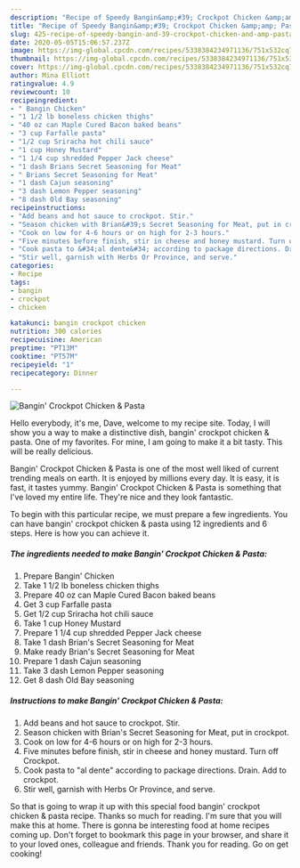 ```yaml
---
description: "Recipe of Speedy Bangin&amp;#39; Crockpot Chicken &amp;amp; Pasta"
title: "Recipe of Speedy Bangin&amp;#39; Crockpot Chicken &amp;amp; Pasta"
slug: 425-recipe-of-speedy-bangin-and-39-crockpot-chicken-and-amp-pasta
date: 2020-05-05T15:06:57.237Z
image: https://img-global.cpcdn.com/recipes/5338384234971136/751x532cq70/bangin-crockpot-chicken-pasta-recipe-main-photo.jpg
thumbnail: https://img-global.cpcdn.com/recipes/5338384234971136/751x532cq70/bangin-crockpot-chicken-pasta-recipe-main-photo.jpg
cover: https://img-global.cpcdn.com/recipes/5338384234971136/751x532cq70/bangin-crockpot-chicken-pasta-recipe-main-photo.jpg
author: Mina Elliott
ratingvalue: 4.9
reviewcount: 10
recipeingredient:
- " Bangin Chicken"
- "1 1/2 lb boneless chicken thighs"
- "40 oz can Maple Cured Bacon baked beans"
- "3 cup Farfalle pasta"
- "1/2 cup Sriracha hot chili sauce"
- "1 cup Honey Mustard"
- "1 1/4 cup shredded Pepper Jack cheese"
- "1 dash Brians Secret Seasoning for Meat"
- " Brians Secret Seasoning for Meat"
- "1 dash Cajun seasoning"
- "3 dash Lemon Pepper seasoning"
- "8 dash Old Bay seasoning"
recipeinstructions:
- "Add beans and hot sauce to crockpot. Stir."
- "Season chicken with Brian&#39;s Secret Seasoning for Meat, put in crockpot."
- "Cook on low for 4-6 hours or on high for 2-3 hours."
- "Five minutes before finish, stir in cheese and honey mustard. Turn off Crockpot."
- "Cook pasta to &#34;al dente&#34; according to package directions. Drain. Add to crockpot."
- "Stir well, garnish with Herbs Or Province, and serve."
categories:
- Recipe
tags:
- bangin
- crockpot
- chicken

katakunci: bangin crockpot chicken 
nutrition: 300 calories
recipecuisine: American
preptime: "PT13M"
cooktime: "PT57M"
recipeyield: "1"
recipecategory: Dinner

---
```



![Bangin&#39; Crockpot Chicken &amp; Pasta](https://img-global.cpcdn.com/recipes/5338384234971136/751x532cq70/bangin-crockpot-chicken-pasta-recipe-main-photo.jpg)

Hello everybody, it's me, Dave, welcome to my recipe site. Today, I will show you a way to make a distinctive dish, bangin&#39; crockpot chicken &amp; pasta. One of my favorites. For mine, I am going to make it a bit tasty. This will be really delicious.



Bangin&#39; Crockpot Chicken &amp; Pasta is one of the most well liked of current trending meals on earth. It is enjoyed by millions every day. It is easy, it is fast, it tastes yummy. Bangin&#39; Crockpot Chicken &amp; Pasta is something that I've loved my entire life. They're nice and they look fantastic.


To begin with this particular recipe, we must prepare a few ingredients. You can have bangin&#39; crockpot chicken &amp; pasta using 12 ingredients and 6 steps. Here is how you can achieve it.

<!--inarticleads1-->

##### The ingredients needed to make Bangin&#39; Crockpot Chicken &amp; Pasta:

1. Prepare  Bangin&#39; Chicken
1. Take 1 1/2 lb boneless chicken thighs
1. Prepare 40 oz can Maple Cured Bacon baked beans
1. Get 3 cup Farfalle pasta
1. Get 1/2 cup Sriracha hot chili sauce
1. Take 1 cup Honey Mustard
1. Prepare 1 1/4 cup shredded Pepper Jack cheese
1. Take 1 dash Brian&#39;s Secret Seasoning for Meat
1. Make ready  Brian&#39;s Secret Seasoning for Meat
1. Prepare 1 dash Cajun seasoning
1. Take 3 dash Lemon Pepper seasoning
1. Get 8 dash Old Bay seasoning




<!--inarticleads2-->

##### Instructions to make Bangin&#39; Crockpot Chicken &amp; Pasta:

1. Add beans and hot sauce to crockpot. Stir.
1. Season chicken with Brian&#39;s Secret Seasoning for Meat, put in crockpot.
1. Cook on low for 4-6 hours or on high for 2-3 hours.
1. Five minutes before finish, stir in cheese and honey mustard. Turn off Crockpot.
1. Cook pasta to &#34;al dente&#34; according to package directions. Drain. Add to crockpot.
1. Stir well, garnish with Herbs Or Province, and serve.




So that is going to wrap it up with this special food bangin&#39; crockpot chicken &amp; pasta recipe. Thanks so much for reading. I'm sure that you will make this at home. There is gonna be interesting food at home recipes coming up. Don't forget to bookmark this page in your browser, and share it to your loved ones, colleague and friends. Thank you for reading. Go on get cooking!
